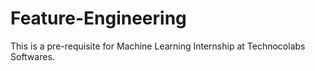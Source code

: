 # Feature-Engineering
This is a pre-requisite for Machine Learning Internship at Technocolabs Softwares.
